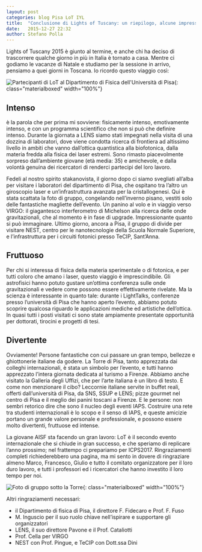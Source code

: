 ```yaml
---
layout: post
categories: blog Pisa LoT IYL
title:  "Conclusione di Lights of Tuscany: un riepilogo, alcune impressioni"
date:   2015-12-27 22:32
author: Stefano Polla
---
```


Lights of Tuscany 2015 è giunto al termine, e anche chi ha deciso di trascorrere qualche giorno in più in Italia è tornato a casa. Mentre ci godiamo le vacanze di Natale e studiamo per la sessione in arrivo, pensiamo a quei giorni in Toscana. Io ricordo questo viaggio così:

![Partecipanti di LoT al Dipartimento di Fisica dell'Università di Pisa](/img/photos/2015-LoT/group01.jpg){: class="materialboxed" width="100%"}

## Intenso

è la parola che per prima mi sovviene: fisicamente intenso, emotivamente intenso, e con un programma scientifico che non si può che definire intenso. 
Durante la giornata a LENS siamo stati impegnati nella visita di una dozzina di laboratori, dove viene condotta ricerca di frontiera ad altissimo livello in ambiti che vanno dall’ottica quantistica alla biofotonica, dalla materia fredda alla fisica dei laser estremi. Sono rimasto piacevolmente sorpreso dall’ambiente giovane (età media: 35) e amichevole, e dalla volontà genuina dei ricercatori di renderci partecipi del loro lavoro.

Fedeli al nostro spirito stakanovista, il giorno dopo ci siamo svegliati all’alba per visitare i laboratori del dipartimento di Pisa, che ospitano tra l’altro un giroscopio laser e un’infrastruttura avanzata per la cristallogenesi. Qui è stata scattata la foto di gruppo, congelando nell’inverno pisano, vestiti solo delle fantastiche magliette dell’evento.
Un panino al volo e in viaggio verso VIRGO: il giagantesco interferometro di Michelson alla ricerca delle onde gravitazionali, che al momento è in fase di upgrade. Impressionante quanto si può immaginare.
Ultimo giorno, ancora a Pisa, il gruppo di divide per visitare NEST, centro per le nanotecnologie della Scuola Normale Superiore, e l’infrastruttura per i circuiti fotonici presso TeCIP, Sant’Anna.

 
## Fruttuoso

Per chi si interessa di fisica della materia sperimentale o di fotonica, e per tutti coloro che amano i laser, questo viaggio è imprescindibile. Gli astrofisici hanno potuto gustare un’ottima conferenza sulle onde gravitazionali e vedere come possono essere effettivamente rivelate. Ma la scienza è interessante in quanto tale: durante i LightTalks, conferenze presso l’università di Pisa che hanno aperto l’evento, abbiamo potuto scoprire qualcosa riguardo le applicazioni mediche ed artistiche dell’ottica.
In quasi tutti i posti visitati ci sono state ampiamente presentate opportunità per dottorati, tirocini e progetti di tesi.

## Divertente

Ovviamente! Persone fantastiche con cui passare un gran tempo, bellezze e ghiottonerie italiane da godere. La Torre di Pisa, tanto apprezzata dai colleghi internazionali, è stata un simbolo per l’evento, e tutti hanno apprezzato l’intera giornata dedicata al turismo a Firenze. Abbiamo anche visitato la Galleria degli Uffizi, che per l’arte italiana è un libro di testo.
E come non menzionare il cibo? Leccornie italiane servite in buffet reali, offerti dall’università di Pisa, da SNS, SSUP e LENS; pizze gourmet nel centro di Pisa e il meglio dei panini toscani a Firenze.
E le persone: non sembri retorico dire che sono il nucleo degli eventi IAPS. Costruire una rete tra studenti internazionali è lo scopo e il senso di IAPS, e queste amicizie portano un grande valore personale e professionale, e possono essere molto divertenti, fruttuose ed intense.

La giovane AISF sta facendo un gran lavoro: LoT è il secondo evento internazionale che si chiude in gran successo, e che speriamo di replicare l’anno prossimo; nel frattempo ci prepariamo per ICPS2017.
Ringraziamenti completi richiederebbero una pagina, ma mi sento in dovere di ringraziare almeno Marco, Francesco, Giulio e tutto il comitato organizzatore per il loro duro lavoro, e tutti i professori ed i ricercatori che hanno investito il loro tempo per noi.

![Foto di gruppo sotto la Torre](/img/photos/2015-LoT/group02.jpg){: class="materialboxed" width="100%"}

Altri ringraziamenti necessari:

- il Dipartimento di fisica di Pisa, il direttore F. Fidecaro e Prof. F. Fuso
- M. Inguscio per il suo ruolo chiave nell’ispirare e supportare gli organizzatori
- LENS, il suo direttore Pavone e il Prof. Cataliotti
- Prof. Cella per VIRGO
- NEST con Prof. Pingue, e TeCIP con Dott.ssa Dini
